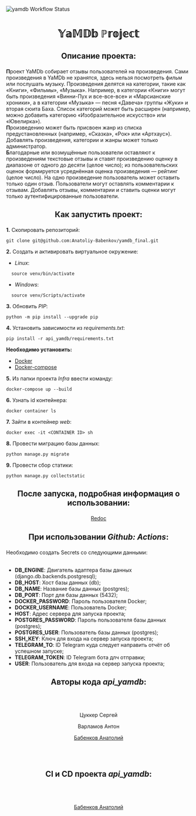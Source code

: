 ![yamdb Workflow Status](https://github.com/Anatoliy-Babenkov/yamdb_final/actions/workflows/yamdb_workflow.yml/badge.svg)

<h1><p align="center"> 𝕐𝕒𝕄𝔻𝕓 ℙ𝕣𝕠𝕛𝕖𝕔𝕥 </p></h1>

<h2><p align="center"> Описание проекта: </p></h2>

<b>П</b>роект YaMDb собирает отзывы пользователей на произведения. Сами произведения в YaMDb не хранятся, здесь нельзя посмотреть фильм или послушать музыку.
Произведения делятся на категории, такие как «Книги», «Фильмы», «Музыка». Например, в категории «Книги» могут быть произведения «Винни-Пух и все-все-все» и «Марсианские хроники», а в категории «Музыка» — песня «Давеча» группы «Жуки» и вторая сюита Баха. Список категорий может быть расширен (например, можно добавить категорию «Изобразительное искусство» или «Ювелирка»).
<br>
<b>П</b>роизведению может быть присвоен жанр из списка предустановленных (например, «Сказка», «Рок» или «Артхаус»). Добавлять произведения, категории и жанры может 
только администратор.
<br>
<b>Б</b>лагодарные или возмущённые пользователи оставляют к произведениям текстовые отзывы и ставят произведению оценку в диапазоне от одного до десяти (целое число); из пользовательских оценок формируется усреднённая оценка произведения — рейтинг (целое число). На одно произведение пользователь может оставить только один отзыв.
Пользователи могут оставлять комментарии к отзывам. Добавлять отзывы, комментарии и ставить оценки могут только аутентифицированные пользователи.
<h2><p align="center"></p></h2>

<h2><p align="center">Как запустить проект:</p></h2>

<b>1.</b> Скопировать репозиторий:
```
git clone git@github.com:Anatoliy-Babenkov/yamdb_final.git
```
<b>2.</b> Cоздать и активировать виртуальное окружение:
* <i>Linux</i>:
```
  source venv/bin/activate
```
* <i>Windows</i>:
```
  source venv/Scripts/activate
```
<b>3.</b> Обновить <i>PIP</i>:
```
python -m pip install --upgrade pip
```
<b>4.</b> Установить зависимости из <i>requirements.txt</i>:
```
pip install -r api_yamdb/requirements.txt
```
<b>Необходимо установить:</b>
* <a href=https://www.docker.com/get-started>Docker</a>
* <a href=https://docs.docker.com/compose/install/>Docker-compose</a>

<b>5.</b> Из папки проекта <i>Infra</i> ввести команду:
```
docker-compose up --build
```
<b>6.</b> Узнать id контейнера:
```
docker container ls
```
<b>7.</b> Зайти в контейнер <i>web</i>:
```
docker exec -it <CONTAINER ID> sh
```
<b>8.</b> Провести миграцию базы данных:
```
python manage.py migrate
```
<b>9.</b> Провести сбор статики:
```
python manage.py collectstatic
```
<h2><p align="center"></p></h2>

<h2><p align="center">После запуска, подробная информация о использовании:</p></h2>
<p align="center"><a href=http://0.0.0.0/redoc/>Redoc</a></p>
<h2><p align="center"></p></h2>

<h2><p align="center">При использовании <i>Github: Actions</i>:</p></h2>
Необходимо создать Secrets со следующими данными:

<br>
<br>

* <b>DB_ENGINE</b>: Двигатель адаптера базы данных (django.db.backends.postgresql);
* <b>DB_HOST</b>: Хост базы данных (db);
* <b>DB_NAME</b>: Название базы данных (postgres);
* <b>DB_PORT</b>: Порт для базы данных (5432);
* <b>DOCKER_PASSWORD</b>: Пароль пользователя Docker;
* <b>DOCKER_USERNAME</b>: Пользователь Docker;
* <b>HOST</b>: Адрес сервера для запуска проекта;
* <b>POSTGRES_PASSWORD</b>: Пароль пользователя базы данных (postgres);
* <b>POSTGRES_USER</b>: Пользователь базы данных (postgres);
* <b>SSH_KEY</b>: Ключ для входа на сервер запуска проекта;
* <b>TELEGRAM_TO</b>: ID Telegram куда следует направить отчёт об успешном запуске;
* <b>TELEGRAM_TOKEN</b>: ID Telegram бота длч отправки;
* <b>USER</b>: Пользователь для входа на сервер запуска проекта;

<h2><p align="center"></p></h2>

<h2><p align="center">Авторы кода <i>api_yamdb</i>:</p></h2>

<br>
<br>

<p align="center">Цуккер Сергей</p>  
<p align="center">Варламов Антон</p>  
<p align="center"><a href=https://github.com/Anatoliy-Babenkov>Бабенков Анатолий</a></p>
<br>
<br>

<h2><p align="center"></p></h2>

<h2><p align="center">CI и CD проекта <i>api_yamdb</i>:</p></h2>

<br>
<br>

<p align="center"><a href=https://github.com/Anatoliy-Babenkov>Бабенков Анатолий</a></p>

